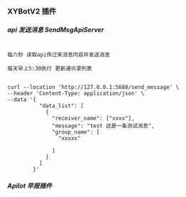 ### XYBotV2 插件


##### api 发送消息  SendMsgApiServer

```

每六秒 读取api传过来消息内容并发送消息

每天早上5:30执行 更新通讯录列表


curl --location 'http://127.0.0.1:5688/send_message' \
--header 'Content-Type: application/json' \
--data '{
          "data_list": [
            {
              "receiver_name": ["xxxx"],
              "message": "test 这是一条测试消息",
              "group_name": [
                "xxxxx"

              ]
            }
          ]
        }'

```

##### Apilot 早报插件
